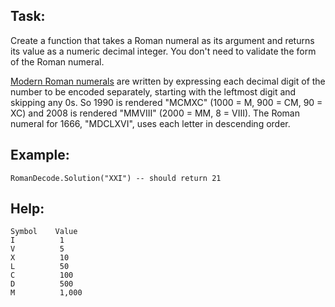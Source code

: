 ﻿## Task:
Create a function that takes a Roman numeral as its argument and returns its value as a numeric decimal integer. You don't need to validate the form of the Roman numeral.

[Modern Roman numerals](https://en.wikipedia.org/wiki/Roman_numerals#Standard_form) are written by expressing each decimal digit of the number to be encoded separately, starting with the leftmost digit and skipping any 0s. So 1990 is rendered "MCMXC" (1000 = M, 900 = CM, 90 = XC) and 2008 is rendered "MMVIII" (2000 = MM, 8 = VIII). The Roman numeral for 1666, "MDCLXVI", uses each letter in descending order.

## Example:

```RomanDecode.Solution("XXI") -- should return 21```
## Help:
```
Symbol    Value
I          1
V          5
X          10
L          50
C          100
D          500
M          1,000
```